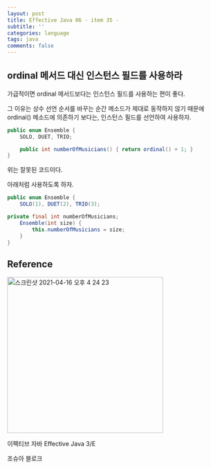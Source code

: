 ```yaml
---
layout: post
title: Effective Java 06 - item 35 -
subtitle: ''
categories: language
tags: java
comments: false
---
```


## ordinal 메서드 대신 인스턴스 필드를 사용하라

가급적이면 ordinal 메서드보다는 인스턴스 필드를 사용하는 편이 좋다.

그 이유는 상수 선언 순서를 바꾸는 순간 메소드가 제대로 동작하지 않기 때문에 ordinal() 메소드에 의존하기 보다는, 인스턴스 필드를 선언하여 사용하자.

```java
public enum Ensemble {
    SOLO, DUET, TRIO;

    public int numberOfMusicians() { return ordinal() + 1; }
}
```

위는 잘못된 코드이다.

아래처럼 사용하도록 하자.

```java
public enum Ensemble {
    SOLO(1), DUET(2), TRIO(3);

private final int numberOfMusicians;
    Ensemble(int size) {
        this.numberOfMusicians = size;
    }
}
```

## Reference

<img width="360" alt="스크린샷 2021-04-16 오후 4 24 23" src="https://user-images.githubusercontent.com/43809168/114987533-3e449400-9ed0-11eb-9b5f-a24f73b6f138.png">

이펙티브 자바 Effective Java 3/E

조슈아 블로크

